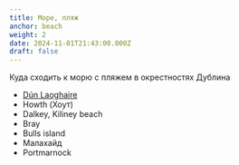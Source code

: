 ```yaml
---
title: Море, пляж
anchor: beach
weight: 2
date: 2024-11-01T21:43:00.000Z
draft: false
---
```

Куда сходить к морю с пляжем в окрестностях Дублина

* [Dún Laoghaire](https://goo.gl/maps/ByW6bLv52SR2)
* Howth (Хоут)
* Dalkey, Kiliney beach
* Bray
* Bulls island
* Малахайд
* Portmarnock
